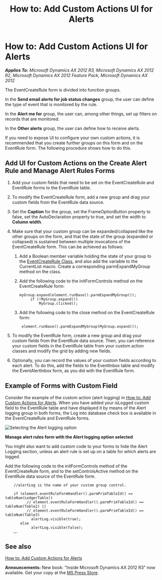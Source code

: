 ﻿---
title: 'How to: Add Custom Actions UI for Alerts'
TOCTitle: 'How to: Add Custom Actions UI for Alerts'
ms:assetid: cab1ea84-a94c-46b4-83ab-17dd709ea57d
ms:mtpsurl: https://msdn.microsoft.com/en-us/library/Aa868367(v=AX.60)
ms:contentKeyID: 35251320
ms.date: 05/18/2015
mtps_version: v=AX.60
---

# How to: Add Custom Actions UI for Alerts 


_**Applies To:** Microsoft Dynamics AX 2012 R3, Microsoft Dynamics AX 2012 R2, Microsoft Dynamics AX 2012 Feature Pack, Microsoft Dynamics AX 2012_

The EventCreateRule form is divided into function groups.

In the **Send email alerts for job status changes** group, the user can define the type of event that is monitored by the rule.

In the **Alert me for** group, the user can, among other things, set up filters on records that are monitored.

In the **Other alerts** group, the user can define how to receive alerts.

If you need to expose UI to configure your own custom actions, it is recommended that you create further groups on this form and on the EventRule form. The following procedure shows how to do this.

## Add UI for Custom Actions on the Create Alert Rule and Manage Alert Rules Forms

1.  Add your custom fields that need to be set on the EventCreateRule and EventRule forms to the EventRule table.

2.  To modify the EventCreateRule form, add a new group and drag your custom fields from the EventRule data source.

3.  Set the **Caption** for the group, set the FrameOptionButton property to false, set the AutoDeclaration property to true, and set the width to **Column width**.

4.  Make sure that your custom group can be expanded/collapsed like the other groups on the form, and that the state of the group (expanded or collapsed) is sustained between multiple invocations of the EventCreateRule form. This can be achieved as follows:
    
    1.  Add a Boolean member variable holding the state of your group to the [EventCreateRule Class](https://msdn.microsoft.com/en-us/library/gg771216\(v=ax.60\)), and also add the variable to the CurrentList macro. Create a corresponding parmExpandMyGroup method on the class.
    
    2.  Add the following code to the initFormControls method on the EventCreateRule form:
        
           ```X++
           myGroup.expand(element.runBase().parmExpandMyGroup());
                if (!MyGroup.expand())
                    MyGroup.clicked();
           ```    
    3.  Add the following code to the close method on the EventCreateRule form:
        
           ```X++
            element.runBase().parmExpandMyGroup(MyGroup.expand());
           ```
5.  To modify the EventRule form, create a new group and drag your custom fields from the EventRule data source. Then, you can reference your custom fields in the EventRule table from your custom action classes and modify the grid by adding new fields.

6.  Optionally, you can record the values of your custom fields according to each alert. To do this, add the fields to the EventInbox table and modify the EventAlertInbox form, as you did with the EventRule form.

## Example of Forms with Custom Field

Consider the example of the custom action (alert logging) in [How to: Add Custom Actions for Alerts](how-to-add-custom-actions-for-alerts.md). When you have added your isLogged custom field to the EventRule table and have displayed it by means of the Alert logging group in both forms, the Log into database check box is available in the EventCreateRule and EventRule forms.

![Selecting the Alert logging option](images/Aa868367.ManageAlertRules(en-us,AX.60).gif "Selecting the Alert logging option")

**Manage alert rules form with the Alert logging option selected**

You might also want to add custom code to your forms to hide the Alert Logging section, unless an alert rule is set up on a table for which alerts are logged.

Add the following code to the initFormControls method of the EventCreateRule form, and to the setControlsActive method on the EventRule data source of the EventRule form.

```X++
    //alertLog is the name of your custom group control.
    
    if (element.eventRuleFormHandler().parmPrimTableId() == tableNum(LedgerTable))
          // element.eventRuleFormHandler().parmPrimTableId() == tableNum(Table2) ||
          // element.eventRuleFormHandler().parmPrimTableId() == tableNum(Table3)
            alertLog.visible(true);
       else
            alertLog.visible(false);
    ….
```

## See also

[How to: Add Custom Actions for Alerts](how-to-add-custom-actions-for-alerts.md)

  
**Announcements:** New book: "Inside Microsoft Dynamics AX 2012 R3" now available. Get your copy at the [MS Press Store](https://www.microsoftpressstore.com/store/inside-microsoft-dynamics-ax-2012-r3-9780735685109).

